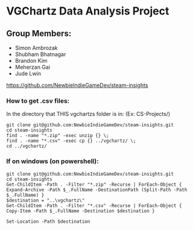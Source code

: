 # VGChartz Data Analysis Project

## Group Members:
 - Simon Ambrozak
 - Shubham Bhatnagar
 - Brandon Kim
 - Meherzan Gai
 - Jude Lwin

https://github.com/NewbieIndieGameDev/steam-insights
### How to get .csv files:
In the directory that THIS vgchartzs folder is in: (Ex: CS-Projects/)
```
git clone git@github.com:NewbieIndieGameDev/steam-insights.git
cd steam-insights
find . -name "*.zip" -exec unzip {} \;
find . -name "*.csv" -exec cp {} ../vgchartz/ \;
cd ../vgchartz/
```

### If on windows (on powershell):
```
git clone git@github.com:NewbieIndieGameDev/steam-insights.git
cd steam-insights
Get-ChildItem -Path . -Filter "*.zip" -Recurse | ForEach-Object { Expand-Archive -Path $_.FullName -DestinationPath (Split-Path -Path $_.FullName) }
$destination = "..\vgchartz\"
Get-ChildItem -Path . -Filter "*.csv" -Recurse | ForEach-Object { Copy-Item -Path $_.FullName -Destination $destination }

Set-Location -Path $destination
```
